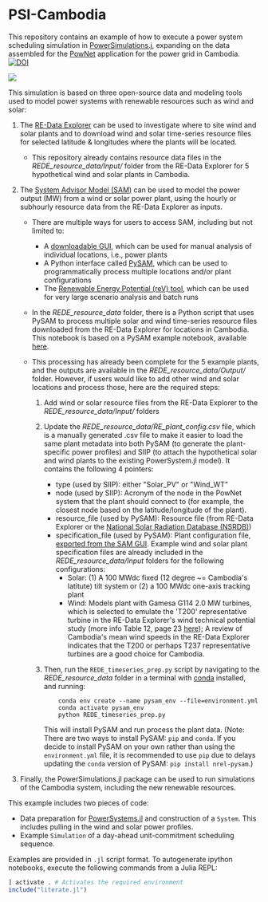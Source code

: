 # PSI-Cambodia

This repository contains an example of how to execute a power system scheduling simulation in [PowerSimulations.j](https://github.com/NREL-SIIP/PowerSimulations.jl), expanding on the data assembled for the [PowNet](https://github.com/kamal0013/PowNet) application for the power
grid in Cambodia. [![DOI](https://zenodo.org/badge/278169749.svg)](https://zenodo.org/badge/latestdoi/278169749)

![](https://github.com/kamal0013/PowNet/blob/master/fig2_Cambodia_grid.jpg)

This simulation is based on three open-source data and modeling tools used to model power systems with renewable resources such as wind and solar:

1. The [RE-Data Explorer](re-explorer.org/) can be used to investigate where to site wind and solar plants and to download wind and solar time-series resource files for selected latitude & longitudes where the plants will be located.

    - This repository already contains resource data files in the *REDE_resource_data/Input/* folder from the RE-Data Explorer for 5 hypothetical wind and solar plants in Cambodia.

2. The [System Advisor Model (SAM)](https://sam.nrel.gov/) can be used to model the power output (MW) from a wind or solar power plant, using the hourly or subhourly resource data from the RE-Data Explorer as inputs.

    - There are multiple ways for users to access SAM, including but not limited to:
        - A [downloadable GUI](https://sam.nrel.gov/download.html), which can be used for manual analysis of individual locations, i.e., power plants
        - A Python interface called [PySAM](https://nrel-pysam.readthedocs.io/en/main/index.html), which can be used to programmatically process multiple locations and/or plant configurations
        - The [Renewable Energy Potential (reV) tool](https://github.com/NREL/reV), which can be used for very large scenario analysis and batch runs
        
    - In the *REDE_resource_data* folder, there is a Python script that uses PySAM to process multiple solar and wind time-series resource files downloaded from the RE-Data Explorer for locations in Cambodia. This notebook is based on a PySAM example notebook, available [here](https://github.com/NREL/pysam/blob/main/Examples/PySAMWorkshop.ipynb). 
    
    - This processing has already been complete for the 5 example plants, and the outputs are available in the *REDE_resource_data/Output/* folder. However, if users would like to add other wind and solar locations and process those, here are the required steps:
        1. Add wind or solar resource files from the RE-Data Explorer to the *REDE_resource_data/Input/* folders
        
        2. Update the *REDE_resource_data/RE_plant_config.csv* file, which is a manually generated .csv file to make it easier to load the same plant metadata into both PySAM (to generate the plant-specific power profiles) and SIIP (to attach the hypothetical solar and wind plants to the existing PowerSystem.jl model). It contains the following 4 pointers:
            - type (used by SIIP): either "Solar_PV" or "Wind_WT" 
            - node (used by SIIP): Acronym of the node in the PowNet system that the plant should connect to (for example, the closest node based on the latitude/longitude of the plant). 
            - resource_file (used by PySAM): Resource file (from RE-Data Explorer or the [National Solar Radiation Database (NSRDB)](https://nsrdb.nrel.gov/)) 
            - specification_file (used by PySAM): Plant configuration file, [exported from the SAM GUI](https://nrel-pysam.readthedocs.io/en/latest/inputs-from-sam.html). Example wind and solar plant specification files are already included in the *REDE_resource_data/Input* folders for the following configurations:
                 * Solar: (1) A 100 MWdc fixed (12 degree ~= Cambodia's latitute) tilt system or (2) a 100 MWdc one-axis tracking plant
                 * Wind: Models plant with Gamesa G114 2.0 MW turbines, which is selected to emulate the 'T200' representative turbine in the RE-Data Explorer's wind technical potential study (more info Table 12, page 23 [here](https://www.nrel.gov/docs/fy17osti/66861.pdf)); A review of Cambodia's mean wind speeds in the RE-Data Explorer indicates that the T200 or perhaps T237 representative turbines are a good choice for Cambodia.
                 
        3. Then, run the `REDE_timeseries_prep.py` script by navigating to the *REDE_resource_data* folder in a terminal with [conda](https://docs.conda.io/projects/continuumio-conda/en/latest/user-guide/install/index.html) installed, and running:
            ```
                conda env create --name pysam_env --file=environment.yml
                conda activate pysam_env
                python REDE_timeseries_prep.py
            ```
            This will install PySAM and run process the plant data. (Note: There are two ways to install PySAM: `pip` and `conda`. If you decide to install PySAM on your own rather than using the `environment.yml` file, it is recommended to use `pip` due to delays updating the `conda` version of PySAM: `pip install nrel-pysam`.)

3. Finally, the PowerSimulations.jl package can be used to run simulations of the Cambodia system, including the new renewable resources. 

This example includes two pieces of code:
 - Data preparation for [PowerSystems.jl](https://github.com/nrel-siip/PowerSystems.jl) and
 construction of a `System`. This includes pulling in the wind and solar power profiles. 
 - Example `Simulation` of a day-ahead unit-commitment scheduling sequence.

Examples are provided in `.jl` script format. To autogenerate ipython notebooks, execute
the following commands from a Julia REPL:

```julia
] activate . # Activates the required environment
include("literate.jl")
```







